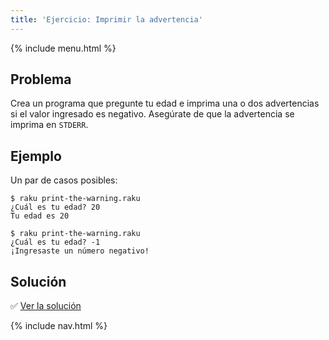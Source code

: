 ```yaml
---
title: 'Ejercicio: Imprimir la advertencia'
---
```


{% include menu.html %}

## Problema

Crea un programa que pregunte tu edad e imprima una o dos advertencias si el valor ingresado es negativo. Asegúrate de que la advertencia se imprima en `STDERR`.

## Ejemplo

Un par de casos posibles:

```console
$ raku print-the-warning.raku
¿Cuál es tu edad? 20
Tu edad es 20

$ raku print-the-warning.raku
¿Cuál es tu edad? -1
¡Ingresaste un número negativo!
```

## Solución

✅ [Ver la solución](solution)

{% include nav.html %}